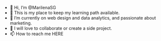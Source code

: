 - 👋 Hi, I’m @MarilenaSG
- 👀 This is my place to keep my learning path available.
- 🌱 I’m currently on web design and data analytics, and passionate about marketing.
- 💞️ I will love to collaborate or create a side project.
- 📫 How to reach me HERE

<!---
MarilenaSG/MarilenaSG is a ✨ special ✨ repository because its `README.md` (this file) appears on your GitHub profile.
You can click the Preview link to take a look at your changes.
--->
